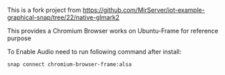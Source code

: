 This is a fork project from https://github.com/MirServer/iot-example-graphical-snap/tree/22/native-glmark2

This provides a Chromium Browser works on Ubuntu-Frame for reference purpose

To Enable Audio need to run following command after install:

```snap connect chromium-browser-frame:alsa```
